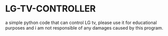 # LG-TV-CONTROLLER
a simple python code that can control LG tv, please use it for educational purposes and i am not responsible of any damages caused by this program.
